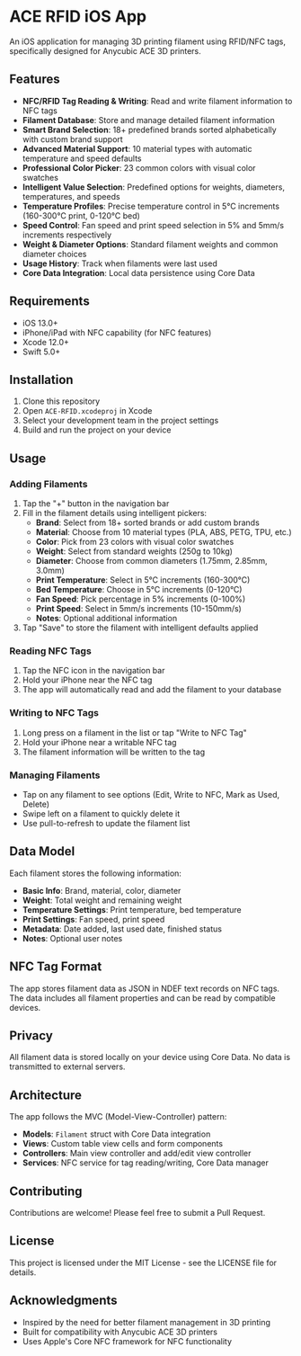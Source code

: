 # ACE RFID iOS App

An iOS application for managing 3D printing filament using RFID/NFC tags, specifically designed for Anycubic ACE 3D printers.

## Features

- **NFC/RFID Tag Reading & Writing**: Read and write filament information to NFC tags
- **Filament Database**: Store and manage detailed filament information
- **Smart Brand Selection**: 18+ predefined brands sorted alphabetically with custom brand support
- **Advanced Material Support**: 10 material types with automatic temperature and speed defaults
- **Professional Color Picker**: 23 common colors with visual color swatches
- **Intelligent Value Selection**: Predefined options for weights, diameters, temperatures, and speeds
- **Temperature Profiles**: Precise temperature control in 5°C increments (160-300°C print, 0-120°C bed)
- **Speed Control**: Fan speed and print speed selection in 5% and 5mm/s increments respectively
- **Weight & Diameter Options**: Standard filament weights and common diameter choices
- **Usage History**: Track when filaments were last used
- **Core Data Integration**: Local data persistence using Core Data

## Requirements

- iOS 13.0+
- iPhone/iPad with NFC capability (for NFC features)
- Xcode 12.0+
- Swift 5.0+

## Installation

1. Clone this repository
2. Open `ACE-RFID.xcodeproj` in Xcode
3. Select your development team in the project settings
4. Build and run the project on your device

## Usage

### Adding Filaments

1. Tap the "+" button in the navigation bar
2. Fill in the filament details using intelligent pickers:
   - **Brand**: Select from 18+ sorted brands or add custom brands
   - **Material**: Choose from 10 material types (PLA, ABS, PETG, TPU, etc.)
   - **Color**: Pick from 23 colors with visual color swatches
   - **Weight**: Select from standard weights (250g to 10kg)
   - **Diameter**: Choose from common diameters (1.75mm, 2.85mm, 3.0mm)
   - **Print Temperature**: Select in 5°C increments (160-300°C)
   - **Bed Temperature**: Choose in 5°C increments (0-120°C)
   - **Fan Speed**: Pick percentage in 5% increments (0-100%)
   - **Print Speed**: Select in 5mm/s increments (10-150mm/s)
   - **Notes**: Optional additional information
3. Tap "Save" to store the filament with intelligent defaults applied

### Reading NFC Tags

1. Tap the NFC icon in the navigation bar
2. Hold your iPhone near the NFC tag
3. The app will automatically read and add the filament to your database

### Writing to NFC Tags

1. Long press on a filament in the list or tap "Write to NFC Tag"
2. Hold your iPhone near a writable NFC tag
3. The filament information will be written to the tag

### Managing Filaments

- Tap on any filament to see options (Edit, Write to NFC, Mark as Used, Delete)
- Swipe left on a filament to quickly delete it
- Use pull-to-refresh to update the filament list

## Data Model

Each filament stores the following information:

- **Basic Info**: Brand, material, color, diameter
- **Weight**: Total weight and remaining weight
- **Temperature Settings**: Print temperature, bed temperature
- **Print Settings**: Fan speed, print speed
- **Metadata**: Date added, last used date, finished status
- **Notes**: Optional user notes

## NFC Tag Format

The app stores filament data as JSON in NDEF text records on NFC tags. The data includes all filament properties and can be read by compatible devices.

## Privacy

All filament data is stored locally on your device using Core Data. No data is transmitted to external servers.

## Architecture

The app follows the MVC (Model-View-Controller) pattern:

- **Models**: `Filament` struct with Core Data integration
- **Views**: Custom table view cells and form components
- **Controllers**: Main view controller and add/edit view controller
- **Services**: NFC service for tag reading/writing, Core Data manager

## Contributing

Contributions are welcome! Please feel free to submit a Pull Request.

## License

This project is licensed under the MIT License - see the LICENSE file for details.

## Acknowledgments

- Inspired by the need for better filament management in 3D printing
- Built for compatibility with Anycubic ACE 3D printers
- Uses Apple's Core NFC framework for NFC functionality
